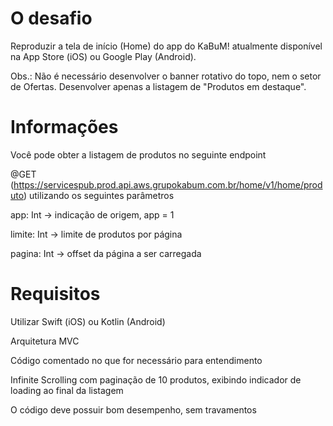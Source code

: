 # O desafio

Reproduzir a tela de início (Home) do app do KaBuM! atualmente disponível na App Store (iOS) ou Google Play (Android).

Obs.: Não é necessário desenvolver o banner rotativo do topo, nem o setor de Ofertas. Desenvolver apenas a listagem de "Produtos em destaque".

# Informações

Você pode obter a listagem de produtos no seguinte endpoint

@GET (https://servicespub.prod.api.aws.grupokabum.com.br/home/v1/home/produto)
utilizando os seguintes parâmetros

app: Int -> indicação de origem, app = 1

limite: Int -> limite de produtos por página

pagina: Int -> offset da página a ser carregada

# Requisitos

Utilizar Swift (iOS) ou Kotlin (Android)

Arquitetura MVC

Código comentado no que for necessário para entendimento

Infinite Scrolling com paginação de 10 produtos, exibindo indicador de loading ao final da listagem

O código deve possuir bom desempenho, sem travamentos
